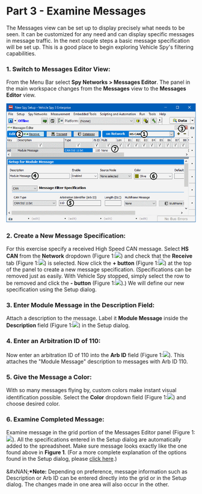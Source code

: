 # Part 3 - Examine Messages

The Messages view can be set up to display precisely what needs to be seen. It can be customized for any need and can display specific messages in message traffic. In the next couple steps a basic message specification will be set up. This is a good place to begin exploring Vehicle Spy's filtering capabilities.

### 1. Switch to Messages Editor View:

From the Menu Bar select **Spy Networks > Messages Editor**. The panel in the main workspace changes from the **Messages** view to the **Messages Editor** view.

![Figure 1: Building a receive message with the Messages Editor.](../../.gitbook/assets/spyexample1.3.gif)

### 2. Create a New Message Specification:

For this exercise specify a received High Speed CAN message. Select **HS CAN** from the **Network** dropdown (Figure 1:![](https://cdn.intrepidcs.net/support/VehicleSpy/assets/smOne.gif)) and check that the **Receive** tab (Figure 1:![](https://cdn.intrepidcs.net/support/VehicleSpy/assets/smTwo.gif)) is selected. Now click the **+ button** (Figure 1:![](https://cdn.intrepidcs.net/support/VehicleSpy/assets/smThree.gif)) at the top of the panel to create a new message specification. (Specifications can be removed just as easily. With Vehicle Spy stopped, simply select the row to be removed and click the **- button** (Figure 1:![](https://cdn.intrepidcs.net/support/VehicleSpy/assets/smThree.gif)).) We will define our new specification using the Setup dialog.

### 3. Enter Module Message in the Description Field:

Attach a description to the message. Label it **Module Message** inside the **Description** field (Figure 1:![](https://cdn.intrepidcs.net/support/VehicleSpy/assets/smFour.gif)) in the Setup dialog.

### 4. Enter an Arbitration ID of 110:

Now enter an arbitration ID of 110 into the **Arb ID** field (Figure 1:![](https://cdn.intrepidcs.net/support/VehicleSpy/assets/smFive.gif)). This attaches the "Module Message" description to messages with Arb ID 110.

### 5. Give the Message a Color:

With so many messages flying by, custom colors make instant visual identification possible. Select the **Color** dropdown field (Figure 1:![](https://cdn.intrepidcs.net/support/VehicleSpy/assets/smSix.gif)) and choose desired color.

### 6. Examine Completed Message:

Examine message in the grid portion of the Messages Editor panel (Figure 1:![](https://cdn.intrepidcs.net/support/VehicleSpy/assets/smSeven.gif)). All the specifications entered in the Setup dialog are automatically added to the spreadsheet. Make sure message looks exactly like the one found above in **Figure 1**. (For a more complete explanation of the options found in the Setup dialog, please [click here](../../vehicle-spy-main-menus/main-menu-spy-networks/message-editor/).)\
\
&#xNAN;**\*Note:** Depending on preference, message information such as Description or Arb ID can be entered directly into the grid or in the Setup dialog. The changes made in one area will also occur in the other.

